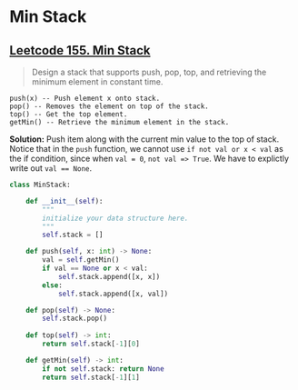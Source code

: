 # Min Stack

## [Leetcode 155. Min Stack](https://leetcode.com/problems/min-stack/)
> Design a stack that supports push, pop, top, and retrieving the minimum element in constant time.

```
push(x) -- Push element x onto stack.
pop() -- Removes the element on top of the stack.
top() -- Get the top element.
getMin() -- Retrieve the minimum element in the stack.
```

**Solution:** Push item along with the current min value to the top of stack. Notice that in the `push` function, we cannot use `if not val or x < val` as the if condition, since when `val = 0`, `not val => True`. We have to explictly write out `val == None`. 
```python
class MinStack:

    def __init__(self):
        """
        initialize your data structure here.
        """
        self.stack = []

    def push(self, x: int) -> None:
        val = self.getMin()
        if val == None or x < val:
            self.stack.append([x, x])
        else:
            self.stack.append([x, val])

    def pop(self) -> None:
        self.stack.pop()
        
    def top(self) -> int:
        return self.stack[-1][0]

    def getMin(self) -> int:
        if not self.stack: return None
        return self.stack[-1][1]
```